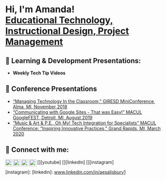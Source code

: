 <h1>Hi, I'm Amanda! <br/><a href="https://github.com/joshmadakor1"> <a href="www.linkedin.com/in/aesalisbury1/
">Educational Technology, Instructional Design, Project Management</a>
<h2>💾 Learning & Development Presentations:</h2>

- <b>Weekly Tech Tip Videos </b>
 

<h2>💽 Conference Presentations</h2>

- [“Managing Technology In the Classroom,” GIRESD MiniConference, Alma, MI, November 2018](https://docs.google.com/presentation/d/19QoDSrxX5QDpbZbEnLNW99RA-yw0F7HDWd4x4nSM-nY/edit?usp=sharing)
- [“Communicating with Google Sites - That was Easy!”
  MACUL GoogleFEST, Detroit, MI, August 2019](https://docs.google.com/presentation/d/1C6X90nwKf5gG27T9V0znL8V1c4zTYxgdJmoO8uL39Fg/edit?usp=sharing)
- [“Music & Art & P.E., Oh My! Tech Integration for Specialists”
  MACUL Conference: “Inspiring Innovative Practices," Grand Rapids, MI, March 2020](https://docs.google.com/presentation/d/1XiS941kcepT_Eo4bxSLagp7A3hrxor0S8Hcynl9W0yM/edit?usp=sharing)




<h2> 🤳 Connect with me:</h2>

[<img align="left" alt="JoshMadakor | YouTube" width="22px" src="https://cdn.jsdelivr.net/npm/simple-icons@v3/icons/youtube.svg" />][youtube]
[<img align="left" alt="JoshMadakor | Twitter" width="22px" src="https://cdn.jsdelivr.net/npm/simple-icons@v3/icons/twitter.svg" />][twitter]
[<img align="left" alt="JoshMadakor | LinkedIn" width="22px" src="https://cdn.jsdelivr.net/npm/simple-icons@v3/icons/linkedin.svg" />][linkedin]
[<img align="left" alt="JoshMadakor | Instagram" width="22px" src="https://cdn.jsdelivr.net/npm/simple-icons@v3/icons/instagram.svg" />][instagram]

[twitter]: 
[youtube]:
[instagram]: 
[linkedin]: www.linkedin.com/in/aesalisbury1



<!--
**joshmadakor1/joshmadakor1** is a ✨ _special_ ✨ repository because its `README.md` (this file) appears on your GitHub profile.

Here are some ideas to get you started:

- 🔭 I’m currently working on ...
- 🌱 I’m currently learning ...
- 👯 I’m looking to collaborate on ...
- 🤔 I’m looking for help with ...
- 💬 Ask me about ...
- 📫 How to reach me: ...
- 😄 Pronouns: ...
- ⚡ Fun fact: ...
-->
